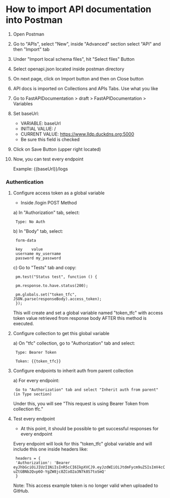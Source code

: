 # How to import API documentation into Postman

1. Open Postman
2. Go to "APIs", select "New", inside "Advanced" section select "API" and then "Import" tab
3. Under "Import local schema files", hit "Select files" Button
4. Select openapi.json located inside postman directory
5. On next page, click on Import button and then on Close button
6. API docs is imported on Collections and APIs Tabs. Use what you like
7. Go to FastAPIDocumentation > draft > FastAPIDocumentation > Variables
8. Set baseUrl:
    - VARIABLE: baseUrl
    - INITIAL VALUE: /
    - CURRENT VALUE: https://www.lldp.duckdns.org:5000
    - Be sure this field is checked
9. Click on Save Button (upper right located)
10. Now, you can test every endpoint

    Example: {{baseUrl}}/logs

### Authentication

1. Configure access token as a global variable

    - Inside /login POST Method
    
    a) In "Authorization" tab, select:

        Type: No Auth
    
    b) In "Body" tab, select:

        form-data
        
        key    value
        username my_username
        password my_password

    c) Go to "Tests" tab and copy:

        pm.test("Status test", function () {

        pm.response.to.have.status(200);

        pm.globals.set("token_tfc", JSON.parse(responseBody).access_token);
        });

    This will create and set a global variable named "token_tfc" with access token value retrieved from response body AFTER this method is executed.

2. Configure collection to get this global variable

    a) On "tfc" collection, go to "Authorization" tab and select:

        Type: Bearer Token
        
        Token: {{token_tfc}}

3. Configure endpoints to inherit auth from parent collection

    a) For every endpoint:

        Go to "Authorization" tab and select "Inherit auth from parent" (in Type section)
    
    Under this, you will see "This request is using Bearer Token from collection tfc."

4. Test every endpoint

    - At this point, it should be possible to get successful responses for every endpoint

    Every endpoint will look for this "token_tfc" global variable and will include this one inside headers like:

        headers = {
        'Authorization': 'Bearer eyJhbGciOiJIUzI1NiIsInR5cCI6IkpXVCJ9.eyJzdWIiOiJtdmFycm9uZSIsImV4cCI6MTY0OTIwODcyMn0.kN-uZtGBNb2Qvp6O-YgZW8jc8ZCoO2a3N7k8S7toSmQ'
        }

    Note: This access example token is no longer valid when uploaded to GitHub.

